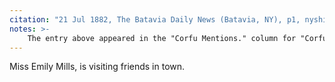 ```yaml
---
citation: "21 Jul 1882, The Batavia Daily News (Batavia, NY), p1, nyshistoricnewspapers.org"
notes: >-
    The entry above appeared in the "Corfu Mentions." column for "Corfu, June 20" the date is presumably a mis-print.
---
```

Miss Emily Mills, is visiting friends in town.